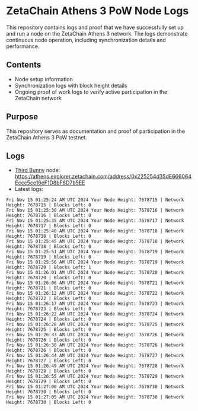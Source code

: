 # ZetaChain Athens 3 PoW Node Logs
This repository contains logs and proof that we have successfully set up and run a node on the ZetaChain Athens 3 network. The logs demonstrate continuous node operation, including synchronization details and performance.

## Contents
- Node setup information
- Synchronization logs with block height details
- Ongoing proof of work logs to verify active participation in the ZetaChain network

## Purpose
This repository serves as documentation and proof of participation in the ZetaChain Athens 3 PoW testnet.

## Logs

- [Third Bunny](https://thirdbunny.xyz/) node: https://athens.explorer.zetachain.com/address/0x225254d35dE666064Eccc5ce16eF1D8bF8D7b5EE
- Latest logs:
```
Fri Nov 15 01:25:24 AM UTC 2024 Your Node Height: 7678715 | Network Height: 7678715 | Blocks Left: 0
Fri Nov 15 01:25:30 AM UTC 2024 Your Node Height: 7678716 | Network Height: 7678716 | Blocks Left: 0
Fri Nov 15 01:25:35 AM UTC 2024 Your Node Height: 7678717 | Network Height: 7678717 | Blocks Left: 0
Fri Nov 15 01:25:40 AM UTC 2024 Your Node Height: 7678718 | Network Height: 7678718 | Blocks Left: 0
Fri Nov 15 01:25:45 AM UTC 2024 Your Node Height: 7678718 | Network Height: 7678718 | Blocks Left: 0
Fri Nov 15 01:25:51 AM UTC 2024 Your Node Height: 7678719 | Network Height: 7678719 | Blocks Left: 0
Fri Nov 15 01:25:56 AM UTC 2024 Your Node Height: 7678719 | Network Height: 7678720 | Blocks Left: 1
Fri Nov 15 01:26:01 AM UTC 2024 Your Node Height: 7678720 | Network Height: 7678720 | Blocks Left: 0
Fri Nov 15 01:26:06 AM UTC 2024 Your Node Height: 7678721 | Network Height: 7678721 | Blocks Left: 0
Fri Nov 15 01:26:12 AM UTC 2024 Your Node Height: 7678722 | Network Height: 7678722 | Blocks Left: 0
Fri Nov 15 01:26:17 AM UTC 2024 Your Node Height: 7678723 | Network Height: 7678723 | Blocks Left: 0
Fri Nov 15 01:26:22 AM UTC 2024 Your Node Height: 7678724 | Network Height: 7678724 | Blocks Left: 0
Fri Nov 15 01:26:28 AM UTC 2024 Your Node Height: 7678725 | Network Height: 7678725 | Blocks Left: 0
Fri Nov 15 01:26:33 AM UTC 2024 Your Node Height: 7678726 | Network Height: 7678726 | Blocks Left: 0
Fri Nov 15 01:26:38 AM UTC 2024 Your Node Height: 7678726 | Network Height: 7678726 | Blocks Left: 0
Fri Nov 15 01:26:44 AM UTC 2024 Your Node Height: 7678727 | Network Height: 7678727 | Blocks Left: 0
Fri Nov 15 01:26:49 AM UTC 2024 Your Node Height: 7678728 | Network Height: 7678728 | Blocks Left: 0
Fri Nov 15 01:26:55 AM UTC 2024 Your Node Height: 7678729 | Network Height: 7678729 | Blocks Left: 0
Fri Nov 15 01:27:00 AM UTC 2024 Your Node Height: 7678730 | Network Height: 7678730 | Blocks Left: 0
Fri Nov 15 01:27:05 AM UTC 2024 Your Node Height: 7678730 | Network Height: 7678730 | Blocks Left: 0
```
